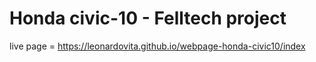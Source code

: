 # Honda civic-10 - Felltech project

live page = https://leonardovita.github.io/webpage-honda-civic10/index
